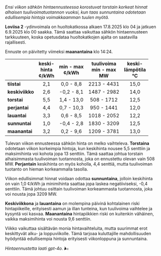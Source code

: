 *Ensi viikon sähkön hintaennusteessa korostuvat torstain korkeat hinnat alhaisen tuulivoimatuotannon vuoksi, kun taas sunnuntaina odotetaan edullisempia hintoja voimakkaamman tuulen myötä.*

**Loviisa 2** -ydinvoimala on huoltokatkossa alkaen 17.8.2025 klo 04 ja jatkuen 6.9.2025 klo 00 saakka. Tämä saattaa vaikuttaa sähkön hintaennusteen tarkkuuteen, koska opetusdataa huoltokatkojen ajalta on saatavilla rajallisesti.

Ennuste on päivitetty viimeksi **maanantaina** klo 14:24.

|            | keski-<br>hinta<br>¢/kWh | min - max<br>¢/kWh | tuulivoima<br>min - max<br>MW | keski-<br>lämpötila<br>°C |
|:-----------|:----------------:|:----------------:|:-------------:|:-------------:|
| **tiistai**    | 2,1            | 0,0 - 8,8         | 2213 - 4431   | 15,0          |
| **keskiviikko**| 2,6            | -0,2 - 8,1        | 1487 - 2982   | 14,0          |
| **torstai**    | 5,5            | 1,4 - 13,0        | 508 - 1712    | 12,5          |
| **perjantai**  | 4,4            | 0,7 - 10,3        | 950 - 1441    | 12,0          |
| **lauantai**   | 3,3            | 0,6 - 8,5         | 1018 - 2052   | 12,2          |
| **sunnuntai**  | 1,0            | -0,4 - 2,8        | 1830 - 3209   | 12,5          |
| **maanantai**  | 3,2            | 0,2 - 9,6         | 1209 - 3781   | 13,0          |

Tulevan viikon ennusteessa sähkön hinta on melko vaihteleva. **Torstaina** odotetaan viikon korkeimpia hintoja, kun keskihinta nousee 5,5 senttiin ja maksimihinta voi kohota jopa 13 senttiin. Tämä saattaa johtua torstain alhaisimmasta tuulivoiman tuotannosta, joka on ennustettu olevan vain 508 MW. **Perjantain** keskihinta on myös koholla, 4,4 senttiä, mutta tuulivoiman tuotanto on hieman korkeammalla tasolla.

Viikon edullisimmat hinnat voidaan odottaa **sunnuntaina**, jolloin keskihinta on vain 1,0 ¢/kWh ja minimihinta saattaa jopa laskea negatiiviseksi, -0,4 senttiin. Tämä johtuu osittain tuulivoiman korkeammasta tuotannosta, joka voi nousta jopa 3209 MW.

**Keskiviikkona** ja **lauantaina** on molempina päivinä kohtalainen riski hintapiikeille, erityisesti aamun ja illan tunteina, kun tuulivoima vaihtelee ja kysyntä voi kasvaa. **Maanantaina** hintapiikkien riski on kuitenkin vähäinen, vaikka maksimihinta voi nousta 9,6 senttiin.

Viikko vaikuttaa sisältävän monia hintavaihteluita, mutta suurimmat erot keskittyvät alku- ja loppuviikolle. Tämä tarjoaa kuluttajille mahdollisuuden hyödyntää edullisempia hintoja erityisesti viikonloppuna ja sunnuntaina.

*Hintaennustetta laati gpt-4o.* 🌬️
